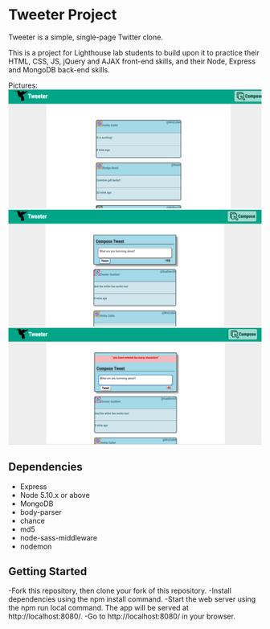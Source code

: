 # Tweeter Project

Tweeter is a simple, single-page Twitter clone.

This is a project for Lighthouse lab students to build upon it to practice their HTML, CSS, JS, jQuery and AJAX front-end skills, and their Node, Express and MongoDB back-end skills.

Pictures:
![Loadup](https://github.com/trabnett/tweeter/blob/master/Pics/Tweeter%20-%20Tim%20Rabnett%201.png)
![New Tweet Button](https://github.com/trabnett/tweeter/blob/master/Pics/Tweeter%20-%20Tim%20Rabnett%202.png)
![Error after long tweet](https://github.com/trabnett/tweeter/blob/master/Pics/Tweeter%20-%20Tim%20Rabnett%203.png)

## Dependencies

- Express
- Node 5.10.x or above
- MongoDB
- body-parser
- chance
- md5
- node-sass-middleware
- nodemon

## Getting Started

-Fork this repository, then clone your fork of this repository.
-Install dependencies using the npm install command.
-Start the web server using the npm run local command. The app will be served at http://localhost:8080/.
-Go to http://localhost:8080/ in your browser.
